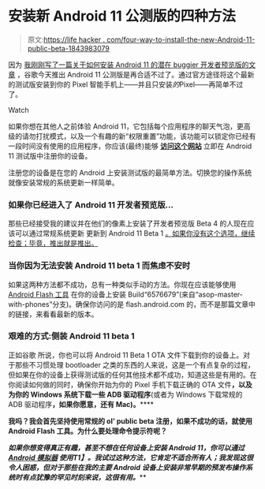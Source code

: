 # 安装新 Android 11 公测版的四种方法

> 原文:[https://life hacker . com/four-way-to-install-the-new-Android-11-public-beta-1843983079](https://lifehacker.com/four-ways-to-install-the-new-android-11-public-beta-1843983079)

因为 [我刚刚写了一篇关于如何安装 Android 11 的潜在 buggier 开发者预览版的文章](https://lifehacker.com/try-android-11-today-using-googles-android-flash-tool-1843953684) ，谷歌今天推出 Android 11 公测版是再合适不过了。通过官方途径将这个最新的测试版安装到你的 Pixel 智能手机上——并且只安装*的*Pixel——再简单不过了。

Watch

如果你想在其他人之前体验 Android 11，它包括每个应用程序的聊天气泡，更高级的请勿打扰模式，以及一个有趣的新“权限重置”功能，该功能可以锁定你已经有一段时间没有使用的应用程序，你应该(最终)能够 [**访问这个网站**](https://www.google.com/android/beta) 立即在 Android 11 测试版中注册你的设备。

注册您的设备是在您的 Android 上安装测试版的最简单方法。切换您的操作系统就像安装常规的系统更新一样简单。

### 如果你已经进入了 Android 11 开发者预览版...

那些已经接受我的建议并在他们的像素上安装了开发者预览版 Beta 4 的人现在应该可以通过常规系统更新 更新到 Android 11 Beta 1 [。如果你没有这个选项，继续检查；毕竟，推出就是推出。](https://www.reddit.com/r/android_beta/comments/h0gf0c/beta_1_for_dp4_users_is_rolling_out_now/)

### 当你因为无法安装 Android 11 beta 1 而焦虑不安时

如果这两种方法都不成功，总有一种类似手动的方法。你现在应该能够使用 [Android Flash 工具](https://lifehacker.com/try-android-11-today-using-googles-android-flash-tool-1843953684) 在你的设备上安装 Build“6576679”(来自“asop-master-with-phones”分支)。确保你访问的是 flash.android.com 的，而不是那篇文章中的链接，来看看最新的版本。

### 艰难的方式:侧装 Android 11 beta 1

正如谷歌 所说，你也可以将 Android 11 Beta 1 OTA 文件下载到你的设备上。对于那些不习惯处理 bootloader 之类的东西的人来说，这是一个有点复杂的过程，但如果在你的设备上获得测试版的任何其他技术都不成功，知道这些是有用的。在你阅读如何做的同时，确保你开始为你的 Pixel 手机下载正确的 OTA 文件[](https://developer.android.com/preview/download-ota.html)**，以及为你的 Windows 系统下载一些 ADB 驱动程序[](https://adb.clockworkmod.com/)**(或者为 Windows 下载常规的 ADB 驱动程序[](https://developer.android.com/studio/?hl=i#downloads)**，如果你愿意，还有 Mac)。******

******我吗？我会首先坚持使用常规的 ol' public beta 注册，如果不成功的话，就使用 Android Flash 工具。为什么要处理命令提示符呢？******

******如果你想变得真正有趣，甚至不想在任何设备上安装 Android 11，你可以通过 [Android 模拟器](https://developer.android.com/preview/get) 使用*T1】。我试过这种方法，它肯定不适合所有人；我发现这很令人困惑，但对于那些在我的主要 Android 设备上安装非常早期的预发布操作系统时有点犹豫的罕见时刻来说，这很有用。*******